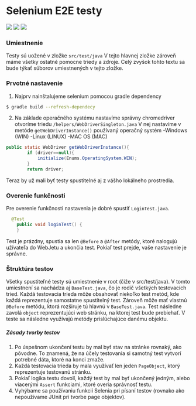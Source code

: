 # Selenium E2E testy 
![](https://img.shields.io/badge/selenium-v3.141.59-%2300B400) ![](https://img.shields.io/badge/jUnit-v4.12-%234E9A06) ![](https://img.shields.io/badge/doc-v1.0-blue)

### Umiestnenie
Testy sú uožené v zložke `src/test/java`
V tejto hlavnej zložke zároveň máme všetky ostatné pomocne triedy a zdroje. Celý zvyšok tohto textu sa bude týkať súborov umiestnených v tejto zložke.

### Prvotné nastavenie
1. Najprv nainštalujeme selenium pomocou gradle dependency
 ```sh
 $ gradle build --refresh-dependecy
 ```
2. Na základe operačného systému nastavíme správny chromedriver
otvoríme triedu `/helpers/WebDriverSingleton.java`
V nej nastavíme v metóde `getWebDriverInstance()` používaný operačný systém
-Windows (WIN)
-Linux (LINUX)
-MAC OS (MAC)
```java
public static WebDriver getWebDriverInstance(){
        if (driver==null){
            initialize(Enums.OperatingSystem.WIN);
        }
        return driver;
```
Teraz by už mali byť testy spustitelné aj z vášho lokálneho prostredia.

### Overenie funkčnosti
Pre overenie funkčnosti nastavenia je dobré spustiť `LoginTest.java`.
```java
  @Test
    public void loginTest() {
    }
```
Test  je prázdny, spustia sa len `@Before` a `@After` metódy, ktoré nalogujú užívateľa do WebJetu a ukončia test. Pokiaľ test prejde, vaše nastavenie je správne.

### Štruktúra testov
Všetky spustiteľné testy sú umiestnenie v root (čiže v src/test/java). V tomto umiestnení sa nachádza aj `BaseTest.java`, čo je rodič všetkých testovacích tried.
Každá testovacia trieda môže obsahovať niekoľko test metód, kde každá reprezentuje samostatne spustitelný test. Zároveň môže mať vlastnú `@Before` metódu, ktorá rozširuje tú hlavnú v `BaseTest.java`.
Test následne zavolá `object` reprezentujúci web stránku, na ktorej test bude prebiehať. V teste sa následne využívajú metódy prislúchajúce danému objektu.
##### Zásady tvorby testov
1. Po úspešnom ukončení testu by mal byť stav na stránke rovnaký, ako pôvodne. To znamená, že na účely testovania si samotný test vytvorí potrebné dáta, ktoré na konci zmaže.
2. Každá testovacia trieda by mala využívať len jeden `PageObject`, ktorý reprezentuje testovanú stránku.
3. Pokiaľ logika testu dovolí, každý test by mal byť ukončený jedným, alebo viacerými `Assert` funkciami, ktoré overia správnosť testu.
4. Vyhýbame sa používaniu funkcií Selenia pri písaní testov (rovnako ako nepouživame JUnit pri tvorbe page objektov).